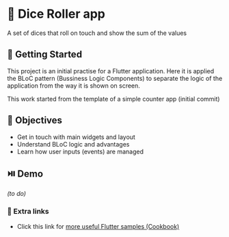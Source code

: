 # 🎲 Dice Roller app

A set of dices that roll on touch and show the sum of the values

## 🚩 Getting Started

This project is an initial practise for a Flutter application. Here it is applied the BLoC pattern (Bussiness Logic Components) to separate the logic of the application from the way it is shown on screen.

This work started from the template of a simple counter app (initial commit)

## 🎯 Objectives
- Get in touch with main widgets and layout
- Understand BLoC logic and advantages
- Learn how user inputs (events) are managed 

## ⏯️ Demo
*(to do)* 



### 🔗 Extra links
- Click this link for [more useful Flutter samples (Cookbook)](https://flutter.dev/docs/cookbook)
